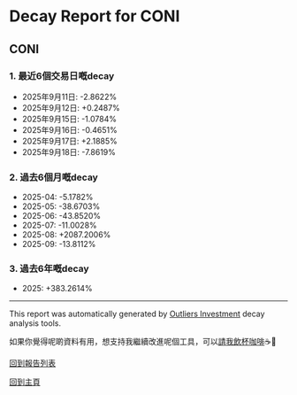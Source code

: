 # Decay Report for CONI

## CONI

### 1. 最近6個交易日嘅decay

- 2025年9月11日: -2.8622%
- 2025年9月12日: +0.2487%
- 2025年9月15日: -1.0784%
- 2025年9月16日: -0.4651%
- 2025年9月17日: +2.1885%
- 2025年9月18日: -7.8619%

### 2. 過去6個月嘅decay

- 2025-04: -5.1782%
- 2025-05: -38.6703%
- 2025-06: -43.8520%
- 2025-07: -11.0028%
- 2025-08: +2087.2006%
- 2025-09: -13.8112%

### 3. 過去6年嘅decay

- 2025: +383.2614%

------------------------------
This report was automatically generated by [Outliers Investment](https://outliersecon.github.io/Outliers-Investment/) decay analysis tools.

如果你覺得呢啲資料有用，想支持我繼續改進呢個工具，可以[請我飲杯咖啡](https://buymeacoffee.com/outliersecon)☕🙏

[回到報告列表](https://outliersecon.github.io/Outliers-Investment/reports/reports_public)

[回到主頁](https://outliersecon.github.io/Outliers-Investment/)
